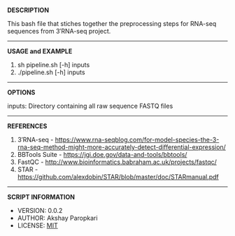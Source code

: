 **DESCRIPTION**

This bash file that stiches together the preprocessing steps for RNA-seq sequences from 3′RNA-seq project.

---

**USAGE and EXAMPLE**

1. sh pipeline.sh [-h] inputs
2. ./pipeline.sh [-h] inputs

---

**OPTIONS**

inputs: Directory containing all raw sequence FASTQ files

---

**REFERENCES**

1. 3′RNA-seq - https://www.rna-seqblog.com/for-model-species-the-3-rna-seq-method-might-more-accurately-detect-differential-expression/
2. BBTools Suite - https://jgi.doe.gov/data-and-tools/bbtools/
3. FastQC - http://www.bioinformatics.babraham.ac.uk/projects/fastqc/
4. STAR - https://github.com/alexdobin/STAR/blob/master/doc/STARmanual.pdf

---

**SCRIPT INFORMATION**

- VERSION: 0.0.2
- AUTHOR: Akshay Paropkari
- LICENSE: [MIT](LICENSE.md)
